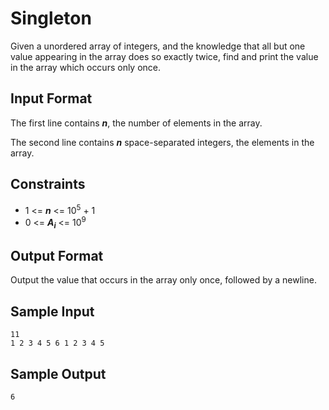 # Singleton

Given a unordered array of integers, and the knowledge that all but one value appearing in the array does so exactly twice, find and print the value in the array which occurs only once.

## Input Format

The first line contains __*n*__, the number of elements in the array.

The second line contains __*n*__ space-separated integers, the elements in the array.

## Constraints

- 1 <= __*n*__ <= 10<sup>5</sup> + 1 
- 0 <= __*A<sub>i</sub>*__ <= 10<sup>9</sup>

## Output Format

Output the value that occurs in the array only once, followed by a newline.

## Sample Input
```
11
1 2 3 4 5 6 1 2 3 4 5
```

## Sample Output
```
6
```
